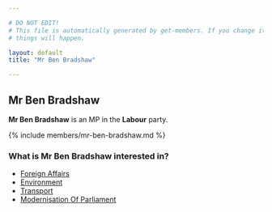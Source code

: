 ```yaml
---

# DO NOT EDIT!
# This file is automatically generated by get-members. If you change it, bad
# things will happen.

layout: default
title: "Mr Ben Bradshaw"

---
```


## Mr Ben Bradshaw

**Mr Ben Bradshaw** is an MP in the **Labour** party.

{% include members/mr-ben-bradshaw.md %}

### What is Mr Ben Bradshaw interested in?


* [Foreign Affairs](/interests/foreign-affairs.html)
* [Environment](/interests/environment.html)
* [Transport](/interests/transport.html)
* [Modernisation Of Parliament](/interests/modernisation-of-parliament.html)
